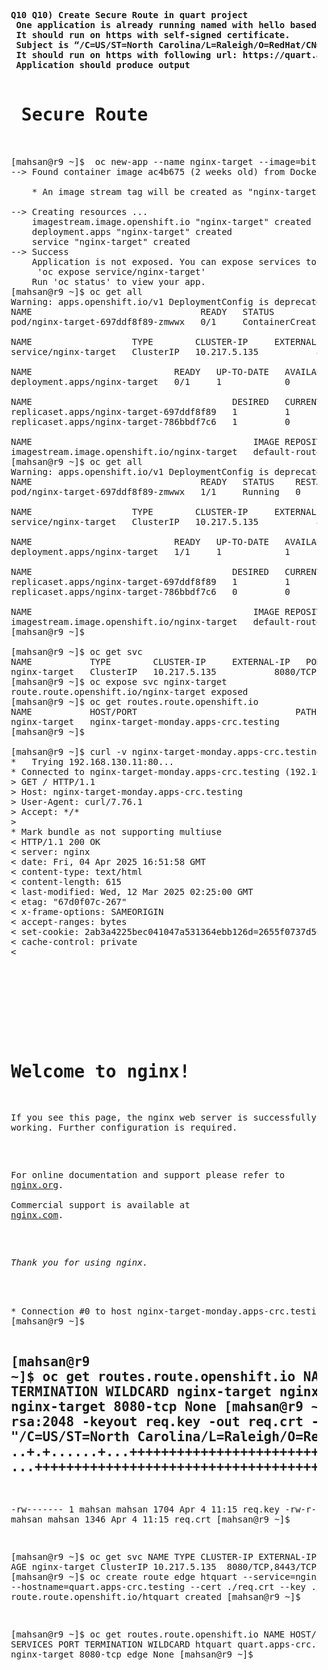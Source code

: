<pre>
<b>Q10 Q10) Create Secure Route in quart project
 One application is already running named with hello based on http and route htquart
 It should run on https with self-signed certificate.
 Subject is “/C=US/ST=North Carolina/L=Raleigh/O=RedHat/CN=quart.apps.ocp4.example.com"
 It should run on https with following url: https://quart.apps.domain3.example.com
 Application should produce output </b>

<h1> Secure Route </h1> 

[mahsan@r9 ~]$  oc new-app --name nginx-target --image=bitnami/nginx
--> Found container image ac4b675 (2 weeks old) from Docker Hub for "bitnami/nginx"

    * An image stream tag will be created as "nginx-target:latest" that will track this image

--> Creating resources ...
    imagestream.image.openshift.io "nginx-target" created
    deployment.apps "nginx-target" created
    service "nginx-target" created
--> Success
    Application is not exposed. You can expose services to the outside world by executing one or more of the commands below:
     'oc expose service/nginx-target'
    Run 'oc status' to view your app.
[mahsan@r9 ~]$ oc get all
Warning: apps.openshift.io/v1 DeploymentConfig is deprecated in v4.14+, unavailable in v4.10000+
NAME                                READY   STATUS              RESTARTS   AGE
pod/nginx-target-697ddf8f89-zmwwx   0/1     ContainerCreating   0          5s

NAME                   TYPE        CLUSTER-IP     EXTERNAL-IP   PORT(S)             AGE
service/nginx-target   ClusterIP   10.217.5.135   <none>        8080/TCP,8443/TCP   6s

NAME                           READY   UP-TO-DATE   AVAILABLE   AGE
deployment.apps/nginx-target   0/1     1            0           6s

NAME                                      DESIRED   CURRENT   READY   AGE
replicaset.apps/nginx-target-697ddf8f89   1         1         0       5s
replicaset.apps/nginx-target-786bbdf7c6   1         0         0       6s

NAME                                          IMAGE REPOSITORY                                                              TAGS     UPDATED
imagestream.image.openshift.io/nginx-target   default-route-openshift-image-registry.apps-crc.testing/monday/nginx-target   latest   5 seconds ago
[mahsan@r9 ~]$ oc get all
Warning: apps.openshift.io/v1 DeploymentConfig is deprecated in v4.14+, unavailable in v4.10000+
NAME                                READY   STATUS    RESTARTS   AGE
pod/nginx-target-697ddf8f89-zmwwx   1/1     Running   0          43s

NAME                   TYPE        CLUSTER-IP     EXTERNAL-IP   PORT(S)             AGE
service/nginx-target   ClusterIP   10.217.5.135   <none>        8080/TCP,8443/TCP   44s

NAME                           READY   UP-TO-DATE   AVAILABLE   AGE
deployment.apps/nginx-target   1/1     1            1           44s

NAME                                      DESIRED   CURRENT   READY   AGE
replicaset.apps/nginx-target-697ddf8f89   1         1         1       43s
replicaset.apps/nginx-target-786bbdf7c6   0         0         0       44s

NAME                                          IMAGE REPOSITORY                                                              TAGS     UPDATED
imagestream.image.openshift.io/nginx-target   default-route-openshift-image-registry.apps-crc.testing/monday/nginx-target   latest   43 seconds ago
[mahsan@r9 ~]$

[mahsan@r9 ~]$ oc get svc
NAME           TYPE        CLUSTER-IP     EXTERNAL-IP   PORT(S)             AGE
nginx-target   ClusterIP   10.217.5.135   <none>        8080/TCP,8443/TCP   2m6s
[mahsan@r9 ~]$ oc expose svc nginx-target
route.route.openshift.io/nginx-target exposed
[mahsan@r9 ~]$ oc get routes.route.openshift.io
NAME           HOST/PORT                              PATH   SERVICES       PORT       TERMINATION   WILDCARD
nginx-target   nginx-target-monday.apps-crc.testing          nginx-target   8080-tcp                 None
[mahsan@r9 ~]$

[mahsan@r9 ~]$ curl -v nginx-target-monday.apps-crc.testing
*   Trying 192.168.130.11:80...
* Connected to nginx-target-monday.apps-crc.testing (192.168.130.11) port 80 (#0)
> GET / HTTP/1.1
> Host: nginx-target-monday.apps-crc.testing
> User-Agent: curl/7.76.1
> Accept: */*
>
* Mark bundle as not supporting multiuse
< HTTP/1.1 200 OK
< server: nginx
< date: Fri, 04 Apr 2025 16:51:58 GMT
< content-type: text/html
< content-length: 615
< last-modified: Wed, 12 Mar 2025 02:25:00 GMT
< etag: "67d0f07c-267"
< x-frame-options: SAMEORIGIN
< accept-ranges: bytes
< set-cookie: 2ab3a4225bec041047a531364ebb126d=2655f0737d5661cb29055fa39d7c4a9f; path=/; HttpOnly
< cache-control: private
<
<!DOCTYPE html>
<html>
<head>
<title>Welcome to nginx!</title>
<style>
html { color-scheme: light dark; }
body { width: 35em; margin: 0 auto;
font-family: Tahoma, Verdana, Arial, sans-serif; }
</style>
</head>
<body>
<h1>Welcome to nginx!</h1>
<p>If you see this page, the nginx web server is successfully installed and
working. Further configuration is required.</p>

<p>For online documentation and support please refer to
<a href="http://nginx.org/">nginx.org</a>.<br/>
Commercial support is available at
<a href="http://nginx.com/">nginx.com</a>.</p>

<p><em>Thank you for using nginx.</em></p>
</body>
</html>
* Connection #0 to host nginx-target-monday.apps-crc.testing left intact
[mahsan@r9 ~]$

[mahsan@r9 ~]$ oc get routes.route.openshift.io
NAME           HOST/PORT                              PATH   SERVICES       PORT       TERMINATION   WILDCARD
nginx-target   nginx-target-monday.apps-crc.testing          nginx-target   8080-tcp                 None
[mahsan@r9 ~]$ openssl req -x509 -newkey rsa:2048 -keyout req.key -out req.crt -nodes -days 365 -subj "/C=US/ST=North Carolina/L=Raleigh/O=RedHat/CN=quart.apps.crc.testing"
..+.+......+...+++++++++++++++++++++++++++++++++++++++*......+....+.........+........+....+.....+.+++++++++++++++++++++++++++++++++++++++*..+.......+..+......+...+....+..+.+..+............+...+.+.....+.......+.....+.............+......+..............+............+.......+....................+...+.......+.....+...+....+......+.....+....+.....................+.....+.........+.........+.+...+..+......+..........+..+.+..............+.+..+...+....+...............+...++++++
...+++++++++++++++++++++++++++++++++++++++*...+..+.+........+.........+.......+...+...........+....+...+...+..+.........+.+++++++++++++++++++++++++++++++++++++++*.+......+..+......+.+...+.....................+..+.........+......+....+...+........+.........+................+..+......+.+....................+......+...+..........+..+....++++++
-----

-rw-------  1 mahsan mahsan     1704 Apr  4 11:15 req.key
-rw-r--r--  1 mahsan mahsan     1346 Apr  4 11:15 req.crt
[mahsan@r9 ~]$

[mahsan@r9 ~]$ oc get svc
NAME           TYPE        CLUSTER-IP     EXTERNAL-IP   PORT(S)             AGE
nginx-target   ClusterIP   10.217.5.135   <none>        8080/TCP,8443/TCP   19m
[mahsan@r9 ~]$ oc create route edge htquart --service=nginx-target --hostname=quart.apps-crc.testing --cert ./req.crt --key ./req.key
route.route.openshift.io/htquart created
[mahsan@r9 ~]$

[mahsan@r9 ~]$ oc get routes.route.openshift.io
NAME      HOST/PORT                PATH   SERVICES       PORT       TERMINATION   WILDCARD
htquart   quart.apps-crc.testing          nginx-target   8080-tcp   edge          None
[mahsan@r9 ~]$
</pre>

